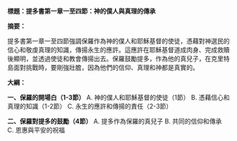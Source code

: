**標題：提多書第一章一至四節：神的僕人與真理的傳承**

**摘要：**

提多書第一章一至四節強調保羅作為神的僕人和耶穌基督的使徒，憑藉對神選民的信心和敬虔真理的知識，傳揚永生的應許。這應許在耶穌基督道成肉身、完成救贖後顯明，並透過使徒和教會傳揚出去。保羅鼓勵提多，作為他的真兒子，在克里特島面對挑戰時，要剛強壯膽，因為他們的信仰、真理和神都是真實的。

**大綱：**

**一、保羅的開場白（1-3節）**
    A. 神的僕人和耶穌基督的使徒（1節）
    B. 憑藉信心和真理的知識（1-2節）
    C. 永生的應許和傳揚的責任（2-3節）

**二、保羅對提多的鼓勵（4節）**
    A. 提多作為保羅的真兒子
    B. 共同的信仰和傳承
    C. 恩惠與平安的祝福